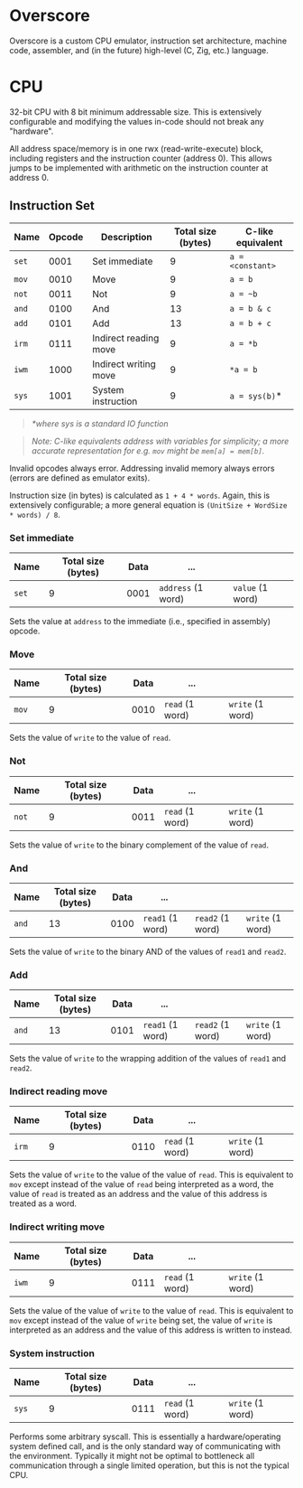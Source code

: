 # Overscore

Overscore is a custom CPU emulator, instruction set architecture, machine code,
assembler, and (in the future) high-level (C, Zig, etc.) language.

# CPU

32-bit CPU with 8 bit minimum addressable size. This is extensively configurable
and modifying the values in-code should not break any "hardware".

All address space/memory is in one rwx (read-write-execute) block, including
registers and the instruction counter (address 0). This allows jumps to be
implemented with arithmetic on the instruction counter at address 0.

## Instruction Set

| Name  | Opcode | Description           | Total size (bytes) | C-like equivalent|
|-------|--------|-----------------------|--------------------|------------------|
| `set` | 0001   | Set immediate         | 9                  | `a = <constant>` |
| `mov` | 0010   | Move                  | 9                  | `a = b`          |
| `not` | 0011   | Not                   | 9                  | `a = ~b`         |
| `and` | 0100   | And                   | 13                 | `a = b & c`      |
| `add` | 0101   | Add                   | 13                 | `a = b + c`      |
| `irm` | 0111   | Indirect reading move | 9                  | `a = *b`         |
| `iwm` | 1000   | Indirect writing move | 9                  | `*a = b`         |
| `sys` | 1001   | System instruction    | 9                  | `a = sys(b)`*    |
> _*where sys is a standard IO function_

> _Note: C-like equivalents address with variables for simplicity; a more
> accurate representation for e.g. `mov` might be `mem[a] = mem[b]`._

Invalid opcodes always error. Addressing invalid memory always errors (errors are defined as emulator exits).

Instruction size (in bytes) is calculated as `1 + 4 * words`. Again, this is 
extensively configurable; a more general equation is
`(UnitSize + WordSize * words) / 8`.

### Set immediate
| Name  | Total size (bytes) | Data | ...                |                  |
|-------|--------------------|------|--------------------|------------------|
| `set` | 9                  | 0001 | `address` (1 word) | `value` (1 word) |

Sets the value at `address` to the immediate (i.e., specified in assembly)
opcode.

### Move

| Name  | Total size (bytes) | Data | ...             |                  |
|-------|--------------------|------|-----------------|------------------|
| `mov` | 9                  | 0010 | `read` (1 word) | `write` (1 word) |

Sets the value of `write` to the value of `read`.

### Not

| Name  | Total size (bytes) | Data | ...             |                  |
|-------|--------------------|------|-----------------|------------------|
| `not` | 9                  | 0011 | `read` (1 word) | `write` (1 word) |

Sets the value of `write` to the binary complement of the value of `read`.

### And

| Name  | Total size (bytes) | Data | ...              |                  |                  |
|-------|--------------------|------|------------------|------------------|------------------|
| `and` | 13                 | 0100 | `read1` (1 word) | `read2` (1 word) | `write` (1 word) |

Sets the value of `write` to the binary AND of the values of `read1` and `read2`.

### Add

| Name  | Total size (bytes) | Data | ...              |                  |                  |
|-------|--------------------|------|------------------|------------------|------------------|
| `and` | 13                 | 0101 | `read1` (1 word) | `read2` (1 word) | `write` (1 word) |

Sets the value of `write` to the wrapping addition of the values of `read1` and `read2`.

### Indirect reading move

| Name  | Total size (bytes) | Data | ...             |                  |
|-------|--------------------|------|-----------------|------------------|
| `irm` | 9                  | 0110 | `read` (1 word) | `write` (1 word) |

Sets the value of `write` to the value of the value of `read`. This is equivalent to `mov` except instead of the value of `read` being interpreted as a word, the value of `read` is treated as an address and the value of this address is treated as a word.

### Indirect writing move

| Name  | Total size (bytes) | Data | ...             |                  |
|-------|--------------------|------|-----------------|------------------|
| `iwm` | 9                  | 0111 | `read` (1 word) | `write` (1 word) |

Sets the value of the value of `write` to the value of `read`. This is equivalent to `mov` except instead of the value of `write` being set, the value of `write` is interpreted as an address and the value of this address is written to instead.

### System instruction

| Name  | Total size (bytes) | Data | ...             |                  |
|-------|--------------------|------|-----------------|------------------|
| `sys` | 9                  | 0111 | `read` (1 word) | `write` (1 word) |

Performs some arbitrary syscall. This is essentially a hardware/operating system defined call, and is the only standard way of communicating with the environment. Typically it might not be optimal to bottleneck all communication through a single limited operation, but this is not the typical CPU.




